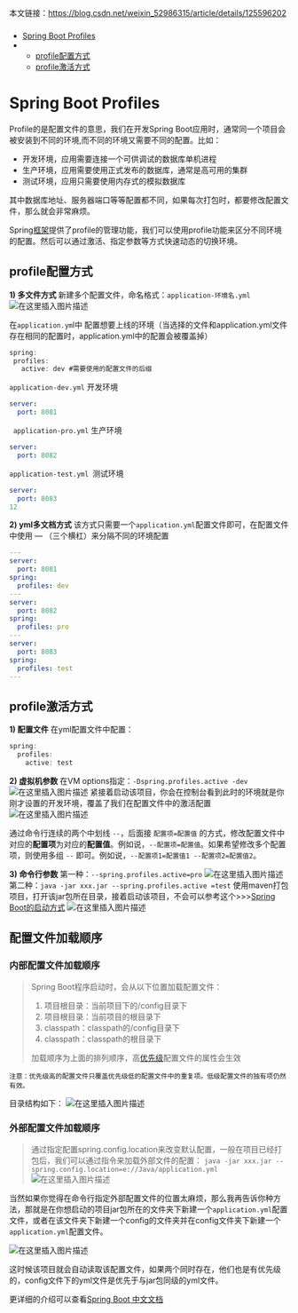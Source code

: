 本文链接：https://blog.csdn.net/weixin_52986315/article/details/125596202

### 

- [Spring Boot Profiles](https://blog.csdn.net/weixin_52986315/article/details/125596202?ops_request_misc=&request_id=&biz_id=102&utm_term=SpringBoot系列之profiles配置&utm_medium=distribute.pc_search_result.none-task-blog-2~blog~sobaiduweb~default-1-125596202.185^v2^tag_show&spm=1018.2226.3001.4450#Spring_Boot_Profiles_1)
- - [profile配置方式](https://blog.csdn.net/weixin_52986315/article/details/125596202?ops_request_misc=&request_id=&biz_id=102&utm_term=SpringBoot系列之profiles配置&utm_medium=distribute.pc_search_result.none-task-blog-2~blog~sobaiduweb~default-1-125596202.185^v2^tag_show&spm=1018.2226.3001.4450#profile_14)
  - [profile激活方式](https://blog.csdn.net/weixin_52986315/article/details/125596202?ops_request_misc=&request_id=&biz_id=102&utm_term=SpringBoot系列之profiles配置&utm_medium=distribute.pc_search_result.none-task-blog-2~blog~sobaiduweb~default-1-125596202.185^v2^tag_show&spm=1018.2226.3001.4450#profile_57)



# Spring Boot Profiles

Profile的是配置文件的意思，我们在开发Spring Boot应用时，通常同一个项目会被安装到不同的环境,而不同的环境又需要不同的配置。比如：

- 开发环境，应用需要连接一个可供调试的数据库单机进程
- 生产环境，应用需要使用正式发布的数据库，通常是高可用的集群
- 测试环境，应用只需要使用内存式的模拟数据库

其中数据库地址、服务器端口等等配置都不同，如果每次打包时，都要修改配置文件，那么就会非常麻烦。

Spring[框架](https://so.csdn.net/so/search?q=框架&spm=1001.2101.3001.7020)提供了profile的管理功能，我们可以使用profile功能来区分不同环境的配置。然后可以通过激活、指定参数等方式快速动态的切换环境。

## profile配置方式

**1) 多文件方式**
新建多个配置文件，命名格式：`application-环境名.yml`
![在这里插入图片描述](E:\Development\Typora\images\f34f24ffa22c42a18898b6dc6682dc10.png)

在`application.ym`l中 配置想要上线的环境（当选择的文件和application.yml文件存在相同的配置时，application.yml中的配置会被覆盖掉）

```java
spring:
 profiles:
   active: dev #需要使用的配置文件的后缀
```

`application-dev.yml` 开发环境

```yml
server:
  port: 8081
```

` application-pro.yml` 生产环境

```yml
server:
  port: 8082
```

 `application-test.yml `测试环境

```yml
server:
  port: 8083
12
```

**2) yml多文档方式**
该方式只需要一个`application.yml`配置文件即可，在配置文件中使用 — （三个横杠）来分隔不同的环境配置

```yml
---
server:
  port: 8081
spring:
  profiles: dev
---
server:
  port: 8082
spring:
  profiles: pro
---
server:
  port: 8083
spring:
  profiles: test
---
```

## profile激活方式

**1) 配置文件**
在yml配置文件中配置：

```java
spring:
  profiles:
    active: test
```

**2) 虚拟机参数**
在VM options指定：`-Dspring.profiles.active -dev`![在这里插入图片描述](E:\Development\Typora\images\8a90e6458e974252919289538822cf93.png)
紧接着启动该项目，你会在控制台看到此时的环境就是你刚才设置的开发环境，覆盖了我们在配置文件中的激活配置
![在这里插入图片描述](E:\Development\Typora\images\8169b9fb2be94ffc8d627356de0977c6.png)

通过命令行连续的两个中划线 `--`，后面接 `配置项=配置值` 的方式，修改配置文件中对应的**配置项**为对应的**配置值**。例如说，`--配置项=配置值`。如果希望修改多个配置项，则使用多组 `--` 即可。例如说，`--配置项1=配置值1 --配置项2=配置值2`。

**3) 命令行参数**
第一种：`--spring.profiles.active=pro`
![在这里插入图片描述](E:\Development\Typora\images\e5fbcb4e41324a1da27de8aaa76a8275.png)
第二种：`java -jar xxx.jar --spring.profiles.active =test`
使用maven打包项目，打开该jar包所在目录，接着启动该项目，不会可以参考这个>>>[Spring Boot的启动方式](https://blog.csdn.net/weixin_52986315/article/details/125542132?spm=1001.2014.3001.5501)
![在这里插入图片描述](E:\Development\Typora\images\ec4974f5c35949c18e299452b9b840ba.png)



## 配置文件加载顺序

### 内部配置文件加载顺序

> Spring Boot程序启动时，会从以下位置加载配置文件：
>
> 1. 项目根目录：当前项目下的/config目录下
> 2. 项目根目录：当前项目的根目录下
> 3. classpath：classpath的/config目录下
> 4. classpath：classpath的根目录下
>
> 加载顺序为上面的排列顺序，高[优先级](https://so.csdn.net/so/search?q=优先级&spm=1001.2101.3001.7020)配置文件的属性会生效

```
注意：优先级高的配置文件只覆盖优先级低的配置文件中的重复项。低级配置文件的独有项仍然有效。
```

目录结构如下：
![在这里插入图片描述](E:\Development\Typora\images\0aa3cde74eeb47278f6860f44fac8e56.png)



### 外部配置文件加载顺序

> 通过指定配置spring.config.location来改变默认配置，一般在项目已经打包后，我们可以通过指令来加载外部文件的配置：
> `java -jar xxx.jar --spring.config.location=e://Java/application.yml`
> ![在这里插入图片描述](E:\Development\Typora\images\1195f148eeed480aadb184be5d501cd7.png)
>
> 

​			当然如果你觉得在命令行指定外部配置文件的位置太麻烦，那么我再告诉你种方法，那就是在你想启动的项目jar包所在的文件夹下新建一个`application.yml`配置文件，或者在该文件夹下新建一个config的文件夹并在config文件夹下新建一个`application.yml`配置文件。

![在这里插入图片描述](E:\Development\Typora\images\32fb4e901b9f41feb88bb107335e1d30-16579716273514.png)

这时候该项目就会自动读取该配置文件，如果两个同时存在，他们也是有优先级的，config文件下的yml文件是优先于与jar包同级的yml文件。

更详细的介绍可以查看[Spring Boot 中文文档](https://www.springcloud.cc/spring-boot.html)